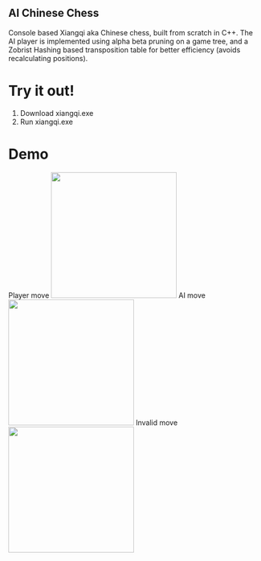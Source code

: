 ## AI Chinese Chess
Console based Xiangqi aka Chinese chess, built from scratch in C++.
The AI player is implemented using alpha beta pruning on a game tree, and a Zobrist Hashing based transposition table for better efficiency (avoids recalculating positions).
# Try it out!
1. Download xiangqi.exe
2. Run xiangqi.exe
# Demo
Player move
<img src="https://github.com/DatProJack/chinese-chess/assets/32620988/bb4b79e5-223a-4400-a995-a734267488b7" width="250" height="250">
AI move
<img src="https://github.com/DatProJack/chinese-chess/assets/32620988/f34e7130-974e-4982-b163-8f24f7412c9d" width="250" height="250">
Invalid move
<img src="https://github.com/DatProJack/chinese-chess/assets/32620988/3184aaa4-8833-4d03-94a0-1806eb8e9db1" width="250" height="250">

